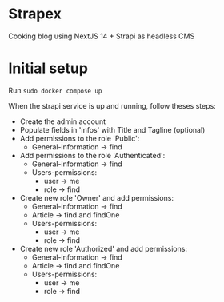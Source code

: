 # Strapex
Cooking blog using NextJS 14 + Strapi as headless CMS

# Initial setup

Run `sudo docker compose up`

When the strapi service is up and running, follow theses steps:

- Create the admin account
- Populate fields in 'infos' with Title and Tagline (optional)
- Add permissions to the role 'Public':
    - General-information -> find
- Add permissions to the role 'Authenticated':
    - General-information -> find
    - Users-permissions:
        - user -> me
        - role -> find
- Create new role 'Owner' and add permissions:
    - General-information -> find
    - Article -> find and findOne
    - Users-permissions:
        - user -> me
        - role -> find
- Create new role 'Authorized' and add permissions:
    - General-information -> find
    - Article -> find and findOne
    - Users-permissions:
        - user -> me
        - role -> find